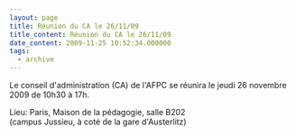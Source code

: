 ```yaml
---
layout: page
title: Réunion du CA le 26/11/09
title_content: Réunion du CA le 26/11/09
date_content: 2009-11-25 10:52:34.000000
tags:
  - archive
---
```

Le conseil d'administration (CA) de l'AFPC se réunira le jeudi 26 novembre
2009 de 10h30 à 17h.  
  
Lieu: Paris, Maison de la pédagogie, salle B202  
(campus Jussieu, à coté de la gare d'Austerlitz)

